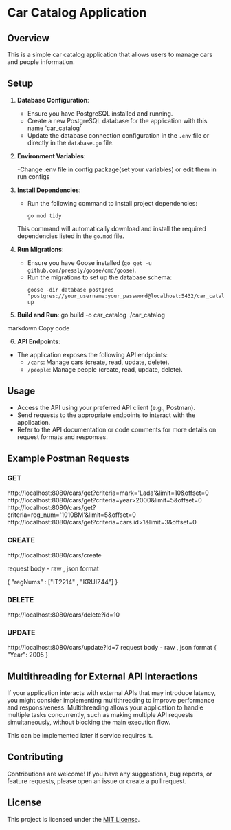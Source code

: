 # Car Catalog Application

## Overview
This is a simple car catalog application that allows users to manage cars and people information.

## Setup
1. **Database Configuration**:
   - Ensure you have PostgreSQL installed and running.
   - Create a new PostgreSQL database for the application with this name 'car_catalog'
   - Update the database connection configuration in the `.env` file or directly in the `database.go` file.
2. **Environment Variables**:
   
   -Change .env file in config package(set your variables) or edit them in run configs
3. **Install Dependencies**:
   - Run the following command to install project dependencies:
     ```
     go mod tidy
     ```
   This command will automatically download and install the required dependencies listed in the `go.mod` file.

4. **Run Migrations**:
   - Ensure you have Goose installed (`go get -u github.com/pressly/goose/cmd/goose`).
   - Run the migrations to set up the database schema:
     ```
     goose -dir database postgres "postgres://your_username:your_password@localhost:5432/car_catalog" up
     ```
    
5. **Build and Run**:
go build -o car_catalog
./car_catalog

markdown
Copy code

6. **API Endpoints**:
- The application exposes the following API endpoints:
  - `/cars`: Manage cars (create, read, update, delete).
  - `/people`: Manage people (create, read, update, delete).

## Usage
- Access the API using your preferred API client (e.g., Postman).
- Send requests to the appropriate endpoints to interact with the application.
- Refer to the API documentation or code comments for more details on request formats and responses.

## Example Postman Requests

### GET
http://localhost:8080/cars/get?criteria=mark='Lada'&limit=10&offset=0
http://localhost:8080/cars/get?criteria=year>2000&limit=5&offset=0
http://localhost:8080/cars/get?criteria=reg_num='1010BM'&limit=5&offset=0
http://localhost:8080/cars/get?criteria=cars.id>1&limit=3&offset=0
### CREATE
http://localhost:8080/cars/create

request body - raw , json format

{
    "regNums" : ["IT2214" , "KRUIZ44"]
}

### DELETE
http://localhost:8080/cars/delete?id=10

### UPDATE
http://localhost:8080/cars/update?id=7
request body - raw , json format
{
    "Year": 2005
}

## Multithreading for External API Interactions

If your application interacts with external APIs that may introduce latency, you might consider implementing multithreading to improve performance and responsiveness.
Multithreading allows your application to handle multiple tasks concurrently, such as making multiple API requests simultaneously, without blocking the main execution flow.

This can be implemented later if service requires it.

## Contributing
Contributions are welcome! If you have any suggestions, bug reports, or feature requests, please open an issue or create a pull request.

## License
This project is licensed under the [MIT License](LICENSE).
